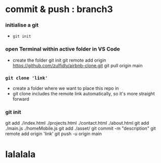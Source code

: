 # commit & push : branch3

### initialise a git
- ```git init```


### open Terminal within active folder in VS Code
- create the folder
git init
git remote add origin https://github.com/zulfidly/airbnb-clone.git
git pull origin main



### ```git clone 'link'```
- create a folder where we want to place this repo in
- git clone includes the remote link automatically, so it's more straight forward

### git init
git add ./index.html ./projects.html ./contact.html ./about.html
git add ./main.js ./homeMobile.js
git add ./asset/
git commit -m "description"
git remote add origin 'link'
git push -u origin main

# lalalala